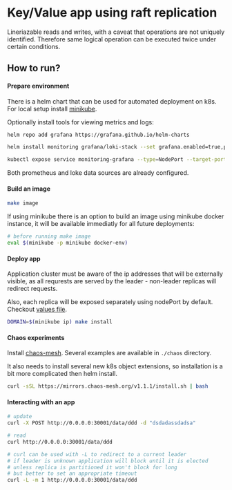 Key/Value app using raft replication
===

Lineriazable reads and writes, with a caveat that operations are not
uniquely identified. Therefore same logical operation can be executed twice
under certain conditions.

How to run?
---

#### Prepare environment

There is a helm chart that can be used for automated deployment on k8s.
For local setup install [minikube](https://github.com/kubernetes/minikube).

Optionally install tools for viewing metrics and logs:

```bash
helm repo add grafana https://grafana.github.io/helm-charts

helm install monitoring grafana/loki-stack --set grafana.enabled=true,prometheus.enabled=true,prometheus.alertmanager.persistentVolume.enabled=false,prometheus.server.persistentVolume.enabled=false

kubectl expose service monitoring-grafana --type=NodePort --target-port=3000 --name=grafana-ext
```

Both prometheus and loke data sources are already configured.

#### Build an image

```bash
make image
```

If using minikube there is an option to build an image using minikube docker instance,
it will be available immediatly for all future deployments:

```bash
# before running make image
eval $(minikube -p minikube docker-env)
```

#### Deploy app

Application cluster must be aware of the ip addresses that will be externally visible,
as all requrests are served by the leader - non-leader replicas will redirect requests.

Also, each replica will be exposed separately using nodePort by default. Checkout [values file](./helm/values.yaml).

```bash
DOMAIN=$(minikube ip) make install
```

#### Chaos experiments

Install [chaos-mesh](https://chaos-mesh.org/docs/get_started/get_started_on_minikube/).
Several examples are available in `./chaos` directory.

It also needs to install several new k8s object extensions, so installation is a bit
more complicated then helm install.

```bash
curl -sSL https://mirrors.chaos-mesh.org/v1.1.1/install.sh | bash
```

#### Interacting with an app

```bash
# update
curl -X POST http://0.0.0.0:30001/data/ddd -d "dsdadassdadsa"

# read
curl http://0.0.0.0:30001/data/ddd

# curl can be used with -L to redirect to a current leader
# if leader is unknown application will block until it is elected
# unless replica is partitioned it won't block for long
# but better to set an appropriate timeout
curl -L -m 1 http://0.0.0.0:30001/data/ddd
```
